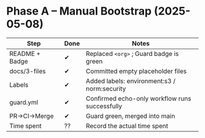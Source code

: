 # Phase A – Manual Bootstrap (2025-05-08)

| Step            | Done | Notes                                          |
|-----------------|------|------------------------------------------------|
| README + Badge  | ✔    | Replaced `<org>` ; Guard badge is green        |
| docs/3-files    | ✔    | Committed empty placeholder files              |
| Labels          | ✔    | Added labels: environment:s3 / norm:security   |
| guard.yml       | ✔    | Confirmed echo-only workflow runs successfully |
| PR→CI→Merge     | ✔    | Guard green, merged into main                  |
| Time spent      | ??   | Record the actual time spent                   |
